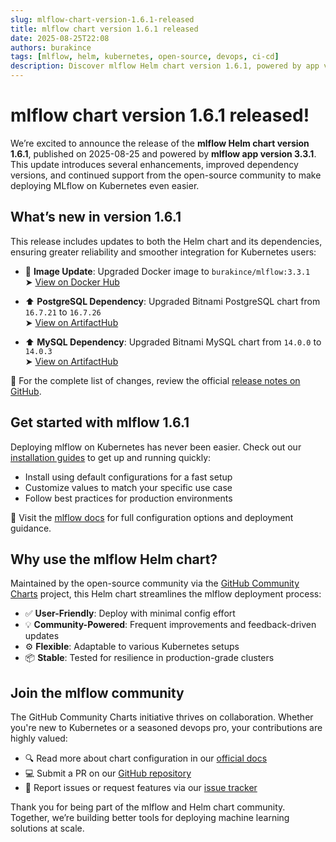 ```yaml
---
slug: mlflow-chart-version-1.6.1-released
title: mlflow chart version 1.6.1 released
date: 2025-08-25T22:08
authors: burakince
tags: [mlflow, helm, kubernetes, open-source, devops, ci-cd]
description: Discover mlflow Helm chart version 1.6.1, powered by app version 3.3.1, featuring enhanced dependencies and community-driven improvements.
---
```


# mlflow chart version 1.6.1 released!

We’re excited to announce the release of the **mlflow Helm chart version 1.6.1**, published on 2025-08-25 and powered by **mlflow app version 3.3.1**. This update introduces several enhancements, improved dependency versions, and continued support from the open-source community to make deploying MLflow on Kubernetes even easier.

## What’s new in version 1.6.1

This release includes updates to both the Helm chart and its dependencies, ensuring greater reliability and smoother integration for Kubernetes users:

- 🔄 **Image Update**: Upgraded Docker image to `burakince/mlflow:3.3.1`  
  ➤ [View on Docker Hub](https://hub.docker.com/r/burakince/mlflow)

- ⬆️ **PostgreSQL Dependency**: Upgraded Bitnami PostgreSQL chart from `16.7.21` to `16.7.26`  
  ➤ [View on ArtifactHub](https://artifacthub.io/packages/helm/bitnami/postgresql)

- ⬆️ **MySQL Dependency**: Upgraded Bitnami MySQL chart from `14.0.0` to `14.0.3`  
  ➤ [View on ArtifactHub](https://artifacthub.io/packages/helm/bitnami/mysql)

🔗 For the complete list of changes, review the official [release notes on GitHub](https://github.com/community-charts/helm-charts/releases/tag/mlflow-1.6.1).

<!-- truncate -->

## Get started with mlflow 1.6.1

Deploying mlflow on Kubernetes has never been easier. Check out our [installation guides](https://community-charts.github.io/docs/category/mlflow) to get up and running quickly:

- Install using default configurations for a fast setup
- Customize values to match your specific use case
- Follow best practices for production environments

📘 Visit the [mlflow docs](https://community-charts.github.io/docs/category/mlflow) for full configuration options and deployment guidance.

## Why use the mlflow Helm chart?

Maintained by the open-source community via the [GitHub Community Charts](https://github.com/community-charts/helm-charts) project, this Helm chart streamlines the mlflow deployment process:

- ✅ **User-Friendly**: Deploy with minimal config effort  
- 💡 **Community-Powered**: Frequent improvements and feedback-driven updates  
- ⚙️ **Flexible**: Adaptable to various Kubernetes setups  
- 📦 **Stable**: Tested for resilience in production-grade clusters

## Join the mlflow community

The GitHub Community Charts initiative thrives on collaboration. Whether you're new to Kubernetes or a seasoned devops pro, your contributions are highly valued:

- 🔍 Read more about chart configuration in our [official docs](https://community-charts.github.io/docs/category/mlflow)
- 💻 Submit a PR on our [GitHub repository](https://github.com/community-charts/helm-charts)
- 🐞 Report issues or request features via our [issue tracker](https://github.com/community-charts/helm-charts/issues)

Thank you for being part of the mlflow and Helm chart community. Together, we’re building better tools for deploying machine learning solutions at scale.